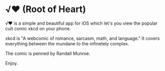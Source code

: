 # √♥︎ (Root of Heart)

√♥︎ is a simple and beautiful app for iOS which let's you view the popular cult comic xkcd on your phone.

xkcd is "A webcomic of romance, sarcasm, math, and language." It covers everything between the mundane to the infinetely complex.

The comic is penned by Randall Munroe.

Enjoy.